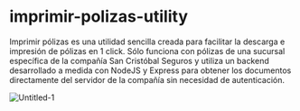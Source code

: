﻿# imprimir-polizas-utility

Imprimir pólizas es una utilidad sencilla creada para facilitar la descarga e impresión de pólizas en 1 click.
Sólo funciona con pólizas de una sucursal específica de la compañía San Cristóbal Seguros y utiliza un backend 
desarrollado a medida con NodeJS y Express para obtener los documentos directamente del servidor de la compañía sin necesidad de autenticación.

![Untitled-1](https://github.com/FacuMasino/imprimir-polizas-utility/assets/13455216/9dc7236a-5356-4c36-b88f-bc437fc1cae4)
